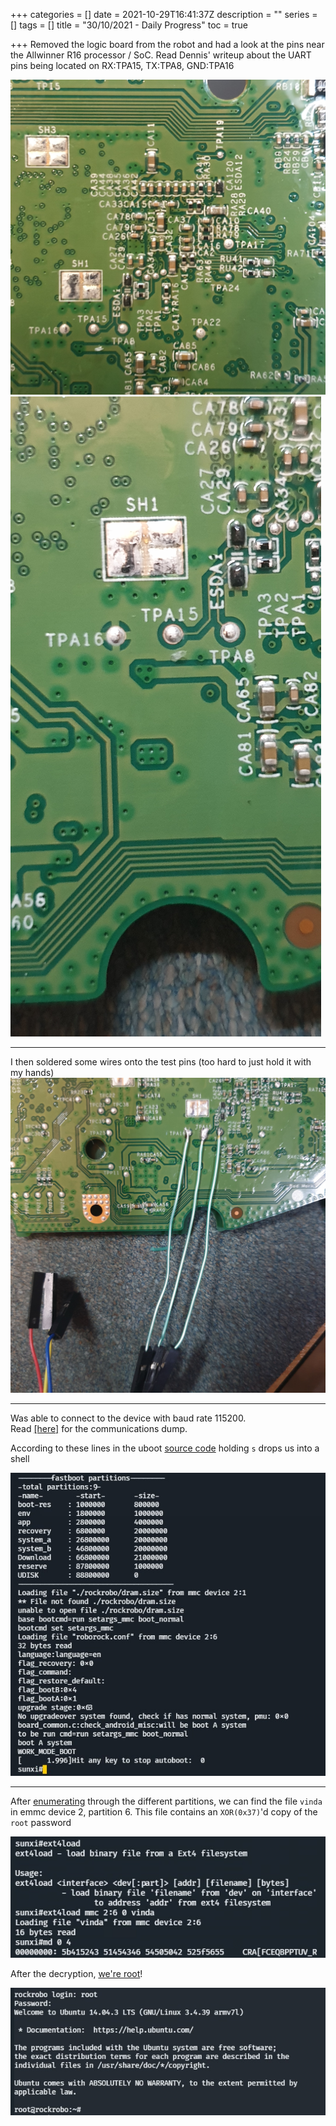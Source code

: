 +++
categories = []
date = 2021-10-29T16:41:37Z
description = ""
series = []
tags = []
title = "30/10/2021 - Daily Progress"
toc = true

+++
Removed the logic board from the robot and had a look at the pins near the Allwinner R16 processor / SoC. Read Dennis' writeup about the UART pins being located on RX:TPA15, TX:TPA8, GND:TPA16

![](/uploads/20211029-20211030_022010.jpg)  ![](/uploads/20211029-20211030_021616.jpg)

***

I then soldered some wires onto the test pins (too hard to just hold it with my hands)![](/uploads/20211029-20211030_025959.jpg)

***

Was able to connect to the device with baud rate 115200.  
Read [\[here\]](/uart-preboot-communications/) for the communications dump.

According to these lines in the uboot [source code](https://github.com/allwinner-zh/bootloader/blob/master/u-boot-2011.09/board/sunxi/board_common.c#L843-L847) holding `s` drops us into a shell

![](/uploads/20211029-snipaste_2021-10-30_03-06-33.jpg)

***

After [enumerating](/uart-preboot-communications/) through the different partitions, we can find the file `vinda` in emmc device 2, partition 6. This file contains an `XOR(0x37)`'d copy of the `root` password

![](/uploads/20211029-snipaste_2021-10-30_03-24-41.jpg)

After the decryption, [we're root](../i-am-root)!

![](/uploads/20211029-snipaste_2021-10-30_03-26-11.jpg)